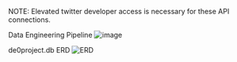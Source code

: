 NOTE: Elevated twitter developer access is necessary for these API connections.

Data Engineering Pipeline
![image](https://user-images.githubusercontent.com/59320522/196311374-47638beb-7e9b-483b-a911-ab9fa16fd10d.png)



de0project.db ERD
![ERD](https://user-images.githubusercontent.com/59320522/196311449-3aff08d2-108a-4ef6-8f0d-34685fdb3754.JPG)
